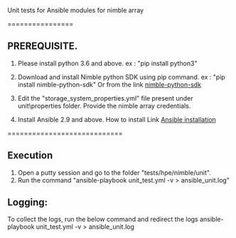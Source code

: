 
Unit tests for Ansible modules for nimble array

================


## PREREQUISITE.

1. Please install python 3.6 and above. ex : "pip install python3"

2. Download and install Nimble python SDK using pip command. ex : "pip install nimble-python-sdk" Or from the link [nimble-python-sdk](https://github.com/hpe-storage/nimble-python-sdk)

3. Edit the "storage_system_properties.yml" file present under unit\properties folder. Provide the nimble array credentials.

4. Install Ansible 2.9 and above. How to install Link [Ansible installation](https://docs.ansible.com/ansible/latest/installation_guide/intro_installation.html)

============================

## Execution

1. Open a putty session and go to the folder "tests/hpe/nimble/unit".
2. Run the command "ansible-playbook unit_test.yml  -v > ansible_unit.log"

## Logging:

To collect the logs, run the below command and redirect the logs
ansible-playbook unit_test.yml  -v > ansible_unit.log

